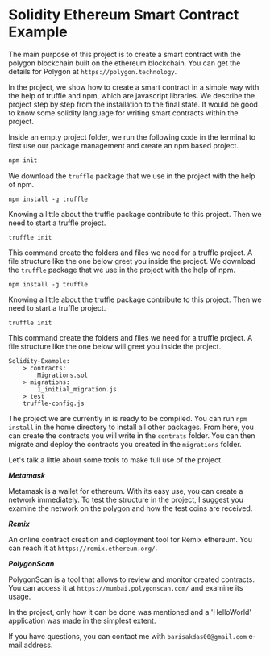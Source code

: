 # Solidity Ethereum Smart Contract Example

The main purpose of this project is to create a smart contract with the polygon blockchain built on the ethereum blockchain.
You can get the details for Polygon at `https://polygon.technology`.

In the project, we show how to create a smart contract in a simple way with the help of truffle and npm, which are javascript libraries. We describe the project step by step from the installation to the final state.
It would be good to know some solidity language for writing smart contracts within the project.

Inside an empty project folder, we run the following code in the terminal to first use our package management and create an npm based project.

```bash
npm init
```

We download the `truffle` package that we use in the project with the help of npm.

```
npm install -g truffle
```

Knowing a little about the truffle package contribute to this project. Then we need to start a truffle project.

```
truffle init
```

This command create the folders and files we need for a truffle project. A file structure like the one below greet you inside the project.
We download the `truffle` package that we use in the project with the help of npm.

```
npm install -g truffle
```

Knowing a little about the truffle package contribute to this project. Then we need to start a truffle project.

```
truffle init
```

This command create the folders and files we need for a truffle project. A file structure like the one below will greet you inside the project.

```
Solidity-Example:
    > contracts:
        Migrations.sol
    > migrations:
        1_initial_migration.js
    > test
    truffle-config.js
```

The project we are currently in is ready to be compiled. You can run `npm install` in the home directory to install all other packages. From here, you can create the contracts you will write in the `contrats` folder. You can then migrate and deploy the contracts you created in the `migrations` folder.

Let's talk a little about some tools to make full use of the project.

**_Metamask_**

Metamask is a wallet for ethereum. With its easy use, you can create a network immediately. To test the structure in the project, I suggest you examine the network on the polygon and how the test coins are received.

**_Remix_**

An online contract creation and deployment tool for Remix ethereum. You can reach it at `https://remix.ethereum.org/`.

**_PolygonScan_**

PolygonScan is a tool that allows to review and monitor created contracts. You can access it at `https://mumbai.polygonscan.com/` and examine its usage.

In the project, only how it can be done was mentioned and a 'HelloWorld' application was made in the simplest extent.

If you have questions, you can contact me with `barisakdas00@gmail.com` e-mail address.
